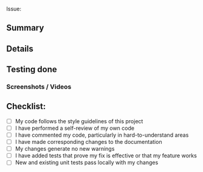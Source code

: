 Issue:

<!-- NOTE: Each PR should be associated with an issue. Create an issue if it does not already exists -->

## Summary

<!-- A small summary of the changes made. -->

## Details

<!-- Details of the changes made and things that the reviewer should focus on while reviewing the code -->

## Testing done

<!-- Add details of how these changes have been tested -->

### Screenshots / Videos

<!-- (Optional but recommended) -->

## Checklist:

- [ ] My code follows the style guidelines of this project
- [ ] I have performed a self-review of my own code
- [ ] I have commented my code, particularly in hard-to-understand areas
- [ ] I have made corresponding changes to the documentation
- [ ] My changes generate no new warnings
- [ ] I have added tests that prove my fix is effective or that my feature works
- [ ] New and existing unit tests pass locally with my changes
